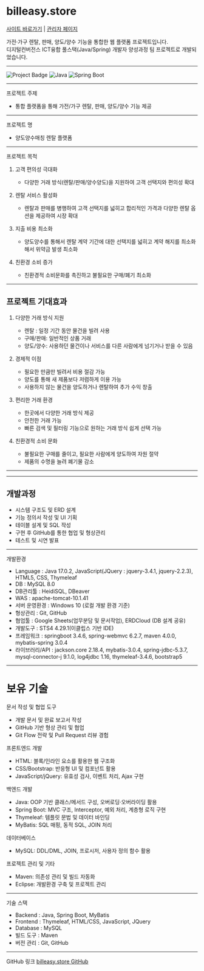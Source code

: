 # billeasy.store
[사이트 바로가기](https://billeasy.store/) | [관리자 페이지](https://billeasy.store/admin)


가전·가구 렌탈, 판매, 양도/양수 기능을 통합한 웹 플랫폼 프로젝트입니다.  
디지털컨버전스 ICT융합 풀스택(Java/Spring) 개발자 양성과정 팀 프로젝트로 개발되었습니다.

---

![Project Badge](https://img.shields.io/badge/Status-Completed-brightgreen) ![Java](https://img.shields.io/badge/Java-17-blue) ![Spring Boot](https://img.shields.io/badge/SpringBoot-3.3.0-green)

---

프로젝트 주제

- 통합 플랫폼을 통해 가전/가구 렌탈, 판매, 양도/양수 기능 제공

---

프로젝트 명
- 양도양수매칭 렌탈 플랫폼

---

프로젝트 목적 
1. 고객 편의성 극대화

   - 다양한 거래 방식(렌탈/판매/양수양도)을 지원하여 고객 선택지와 편의성 확대

3. 렌탈 서비스 활성화

    - 렌탈과 판매를 병행하여 고객 선택지를 넓히고 합리적인 가격과 다양한 렌탈 옵션을 제공하여 시장 확대

5. 지출 비용 최소화 

    - 양도양수를 통해서 렌탈 계약 기간에 대한 선택지를 넓히고 계약 해지를 최소화해서 위약금 발생 최소화

7. 친환경 소비 증가

   - 친환경적 소비문화를 촉진하고 불필요한 구매/폐기 최소화

---

## 프로젝트 기대효과 
1. 다양한 거래 방식 지원
   - 렌탈 : 일정 기간 동안 물건을 빌려 사용
   - 구매/판매: 일반적인 상품 거래
   - 양도/양수: 사용하던 물건이나 서비스를 다른 사람에게 넘기거나 받을 수 있음															

2. 경제적 이점
   - 필요한 만큼만 빌려서 비용 절감 가능
   - 양도를 통해 새 제품보다 저렴하게 이용 가능
   - 사용하지 않는 물건을 양도하거나 렌탈하여 추가 수익 창출															

3. 편리한 거래 환경
   - 한곳에서 다양한 거래 방식 제공
   - 안전한 거래 가능
   - 빠른 검색 및 필터링 기능으로 원하는 거래 방식 쉽게 선택 가능															

4. 친환경적 소비 문화
   - 불필요한 구매를 줄이고, 필요한 사람에게 양도하여 자원 절약
   - 제품의 수명을 늘려 폐기물 감소	

---





---

## 개발과정
- 시스템 구조도 및 ERD 설계
- 기능 정의서 작성 및 UI 기획
- 테이블 설계 및 SQL 작성
- 구현 후 GitHub를 통한 협업 및 형상관리
- 테스트 및 시연 발표

---

개발환경 
- Language : Java 17.0.2, JavaScript(JQuery : jquery-3.4.1, jquery-2.2.3), HTML5, CSS, Thymeleaf
- DB : MySQL 8.0
- DB관리툴 : HeidiSQL, DBeaver
- WAS : apache-tomcat-10.1.41
- 서버 운영환경 : Windows 10 (로컬 개발 환경 기준)  
- 형상관리 : Git, GitHub  
- 협업툴 : Google Sheets(업무분담 및 문서작업), ERDCloud (DB 설계 공유)  
- 개발도구 : STS4 4.29.1(이클립스 기반 IDE)
- 프레임워크 : springboot 3.4.6, spring-webmvc 6.2.7, maven 4.0.0, mybatis-spring 3.0.4
- 라이브러리/API : jackson.core 2.18.4, mybatis-3.0.4, spring-jdbc-5.3.7, mysql-connector-j 9.1.0, log4jdbc 1.16, thymeleaf-3.4.6, bootstrap5

---

# 보유 기술

문서 작성 및 협업 도구
- 개발 문서 및 완료 보고서 작성
- GitHub 기반 형상 관리 및 협업
- Git Flow 전략 및 Pull Request 리뷰 경험

프론트엔드 개발
- HTML: 블록/인라인 요소를 활용한 웹 구조화
- CSS/Bootstrap: 반응형 UI 및 컴포넌트 활용
- JavaScript/jQuery: 유효성 검사, 이벤트 처리, Ajax 구현

백엔드 개발
- Java: OOP 기반 클래스/메서드 구성, 오버로딩·오버라이딩 활용
- Spring Boot: MVC 구조, Interceptor, 예외 처리, 계층형 로직 구현
- Thymeleaf: 템플릿 문법 및 데이터 바인딩
- MyBatis: SQL 매핑, 동적 SQL, JOIN 처리

데이터베이스
- MySQL: DDL/DML, JOIN, 프로시저, 사용자 정의 함수 활용

프로젝트 관리 및 기타
- Maven: 의존성 관리 및 빌드 자동화
- Eclipse: 개발환경 구축 및 프로젝트 관리


---

기술 스택
- Backend : Java, Spring Boot, MyBatis  
- Frontend : Thymeleaf, HTML/CSS, JavaScript, JQuery  
- Database : MySQL  
- 빌드 도구 : Maven  
- 버전 관리 : Git, GitHub  


---

GitHub 링크
[billeasy.store GitHub](https://github.com/soneunhyang/portfolio/tree/main/portfolio-membership)
